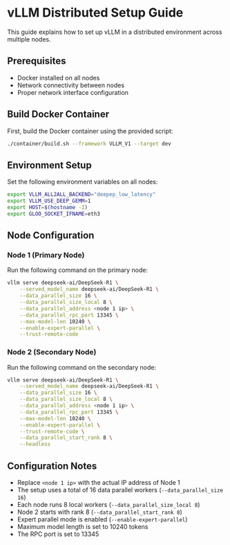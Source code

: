 # vLLM Distributed Setup Guide

This guide explains how to set up vLLM in a distributed environment across multiple nodes.

## Prerequisites

- Docker installed on all nodes
- Network connectivity between nodes
- Proper network interface configuration

## Build Docker Container

First, build the Docker container using the provided script:

```bash
./container/build.sh --framework VLLM_V1 --target dev
```

## Environment Setup

Set the following environment variables on all nodes:

```bash
export VLLM_ALL2ALL_BACKEND="deepep_low_latency"
export VLLM_USE_DEEP_GEMM=1
export HOST=$(hostname -I)
export GLOO_SOCKET_IFNAME=eth3
```

## Node Configuration

### Node 1 (Primary Node)

Run the following command on the primary node:

```bash
vllm serve deepseek-ai/DeepSeek-R1 \
    --served_model_name deepseek-ai/DeepSeek-R1 \
    --data_parallel_size 16 \
    --data_parallel_size_local 8 \
    --data_parallel_address <node 1 ip> \
    --data_parallel_rpc_port 13345 \
    --max-model-len 10240 \
    --enable-expert-parallel \
    --trust-remote-code
```

### Node 2 (Secondary Node)

Run the following command on the secondary node:

```bash
vllm serve deepseek-ai/DeepSeek-R1 \
    --served_model_name deepseek-ai/DeepSeek-R1 \
    --data_parallel_size 16 \
    --data_parallel_size_local 8 \
    --data_parallel_address <node 1 ip> \
    --data_parallel_rpc_port 13345 \
    --max-model-len 10240 \
    --enable-expert-parallel \
    --trust-remote-code \
    --data_parallel_start_rank 8 \
    --headless
```

## Configuration Notes

- Replace `<node 1 ip>` with the actual IP address of Node 1
- The setup uses a total of 16 data parallel workers (`--data_parallel_size 16`)
- Each node runs 8 local workers (`--data_parallel_size_local 8`)
- Node 2 starts with rank 8 (`--data_parallel_start_rank 8`)
- Expert parallel mode is enabled (`--enable-expert-parallel`)
- Maximum model length is set to 10240 tokens
- The RPC port is set to 13345